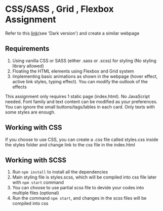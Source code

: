 # CSS/SASS , Grid , Flexbox Assignment

Refer to this [link](https://preview.themeforest.net/item/maido-multipurpose-ghost-blog-theme/full_screen_preview/24837109?_ga=2.259990478.570486835.1654146705-2133876429.1654146705)(see 'Dark version') and create a similar webpage

## Requirements

1. Using vanilla CSS or SASS (either .sass or .scss) for styling (No styling library allowed)
2. Floating the HTML elements using Flexbox and Grid system
3. Implementing basic animations as shown in the webpage (hover effect,
active link styles, typing effect). You can modify the outlook of the effects

This assignment only requires 1 static page (index.html). No JavaScript needed.
Font family and text content can be modified as your preferences.
You can ignore the small buttons/tags/lables in each card. Only
texts with some styles are enough.

## Working with CSS

If you choose to use CSS, you can create a .css file called styles.css inside the styles folder and change link to the css file in the index.html

## Working with SCSS

1. Run `npm install` to install all the dependencies
2. Main styling file is styles.scss, which will be compiled into css file later with `npm start` command
3. You can choose to use partial scss file to devide your codes into multiple files (optional)
4. Run the command `npm start`, and changes in the scss files will be compiled into css
